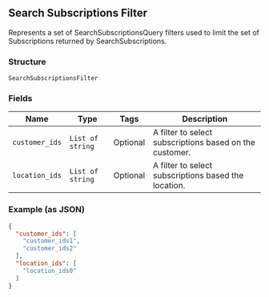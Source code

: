 ## Search Subscriptions Filter

Represents a set of SearchSubscriptionsQuery filters used to limit the set of Subscriptions returned by SearchSubscriptions.

### Structure

`SearchSubscriptionsFilter`

### Fields

| Name | Type | Tags | Description |
|  --- | --- | --- | --- |
| `customer_ids` | `List of string` | Optional | A filter to select subscriptions based on the customer. |
| `location_ids` | `List of string` | Optional | A filter to select subscriptions based the location. |

### Example (as JSON)

```json
{
  "customer_ids": [
    "customer_ids1",
    "customer_ids2"
  ],
  "location_ids": [
    "location_ids0"
  ]
}
```

